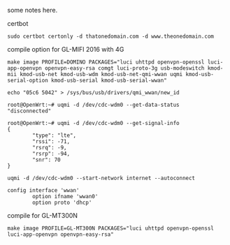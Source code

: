 some notes here.

certbot

```
sudo certbot certonly -d thatonedomain.com -d www.theonedomain.com
```


compile option for GL-MIFI 2016 with 4G
```
make image PROFILE=DOMINO PACKAGES="luci uhttpd openvpn-openssl luci-app-openvpn openvpn-easy-rsa comgt luci-proto-3g usb-modeswitch kmod-mii kmod-usb-net kmod-usb-wdm kmod-usb-net-qmi-wwan uqmi kmod-usb-serial-option kmod-usb-serial kmod-usb-serial-wwan"
```

```
echo "05c6 5042" > /sys/bus/usb/drivers/qmi_wwan/new_id

```

```
root@OpenWrt:~# uqmi -d /dev/cdc-wdm0 --get-data-status
"disconnected"
```

```
root@OpenWrt:~# uqmi -d /dev/cdc-wdm0 --get-signal-info
{
        "type": "lte",
        "rssi": -71,
        "rsrq": -9,
        "rsrp": -94,
        "snr": 70
}
```

```
uqmi -d /dev/cdc-wdm0 --start-network internet --autoconnect
```
```
config interface 'wwan'
        option ifname 'wwan0'
        option proto 'dhcp'
```


compile for GL-MT300N
```
make image PROFILE=GL-MT300N PACKAGES="luci uhttpd openvpn-openssl luci-app-openvpn openvpn-easy-rsa"
```
